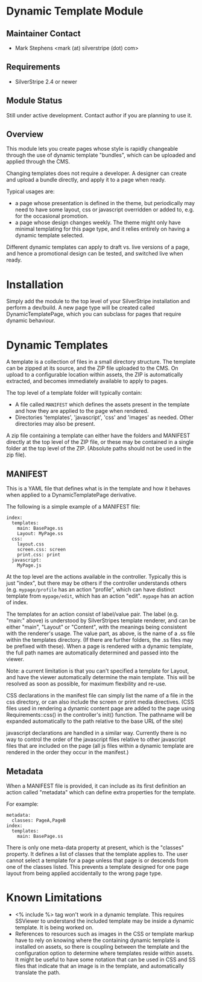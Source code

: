 # Dynamic Template Module

## Maintainer Contact

* Mark Stephens
  <mark (at) silverstripe (dot) com>

## Requirements

* SilverStripe 2.4 or newer

## Module Status

Still under active development. Contact author if you are planning to use it.

## Overview

This module lets you create pages whose style is rapidly changeable through
the use of dynamic template "bundles", which can be uploaded and applied
through the CMS.

Changing templates does not require a developer. A designer can create and
upload a bundle directly, and apply it to a page when ready.

Typical usages are:

* a page whose presentation is defined in the theme, but periodically may
  need to have some layout, css or javascript overridden or added to, e.g.
  for the occasional promotion.
* a page whose design changes weekly. The theme might only have minimal
  templating for this page type, and it relies entirely on having a dynamic
  template selected.

Different dynamic templates can apply to draft vs. live versions of a page,
and hence a promotional design can be tested, and switched live when ready.

# Installation

Simply add the module to the top level of your SilverStripe installation and
perform a dev/build. A new page type will be created called DynamicTemplatePage,
which you can subclass for pages that require dynamic behaviour.

# Dynamic Templates

A template is a collection of files in a small directory structure. The template
can be zipped at its source, and the ZIP file uploaded to the CMS. On upload to
a configurable location within assets, the ZIP is automatically extracted, and
becomes immediately available to apply to pages.

The top level of a template folder will typically contain:

* A file called `MANIFEST` which defines the assets present in the template
  and how they are applied to the page when rendered.
* Directories 'templates', 'javascript', 'css' and 'images' as needed. Other
  directories may also be present.

A zip file containing a template can either have the folders and MANIFEST
directly at the top level of the ZIP file, or these may be contained in a
single folder at the top level of the ZIP. (Absolute paths should not be
used in the zip file).

## MANIFEST

This is a YAML file that defines what is in the template and how it behaves
when applied to a DynamicTemplatePage derivative.

The following is a simple example of a MANIFEST file:

	index:
	  templates:
	    main: BasePage.ss
	    Layout: MyPage.ss
	  css:
	    layout.css
	    screen.css: screen
	    print.css: print
	  javascript:
	    MyPage.js


At the top level are the actions available in the controller. Typically
this is just "index", but there may be others if the controller understands
others (e.g. `mypage/profile` has an action "profile", which can have distinct
template from `mypage/edit`, which has an action "edit". `mypage` has an action
of index.

The templates for an action consist of label/value pair. The label (e.g. "main:"
above) is understood by SilverStripes template renderer, and can be either
"main", "Layout" or "Content", with the meanings being consistent with the
renderer's usage. The value part, as above, is the name of a .ss file within
the templates directory. (If there are further folders, the .ss files may
be prefixed with these). When a page is rendered with a dynamic template,
the full path names are automatically determined and passed into the viewer.

Note: a current limitation is that you can't specified a template for Layout,
and have the viewer automatically determine the main template. This will be
resolved as soon as possible, for maximum flexbility and re-use.

CSS declarations in the manifest file can simply list the name of a file in
the css directory, or can also include the screen or print media directives.
(CSS files used in rendering a dynamic content page are added to the page
using Requirements::css() in the controller's init() function. The pathname
will be expanded automatically to the path relative to the base URL of the
site)

javascript declarations are handled in a similar way. Currently there is no way
to control the order of the javascript files relative to other javascript
files that are included on the page (all js files within a dynamic template
are rendered in the order they occur in the manifest.)

## Metadata

When a MANIFEST file is provided, it can include as its first definition an
action called "metadata" which can define extra properties for the template.

For example:

    metadata:
      classes: PageA,PageB
    index:
      templates:
        main: BasePage.ss

There is only one meta-data property at present, which is the "classes" property. It
defines a list of classes that the template applies to. The user cannot select a
template for a page unless that page is or descends from one of the classes listed.
This prevents a template designed for one page layout from being applied accidentally
to the wrong page type.

# Known Limitations

* <% include %> tag won't work in a dynamic template. This requires
  SSViewer to understand the included template may be inside a dynamic
  template. It is being worked on.
* References to resources such as images in the CSS or template markup have
  to rely on knowing where the containing dynamic template is installed on
  assets, so there is coupling between the template and the configuration
  option to determine where templates reside within assets. It might be useful
  to have some notation that can be used in CSS and SS files that indicate
  that an image is in the template, and automatically translate the path.